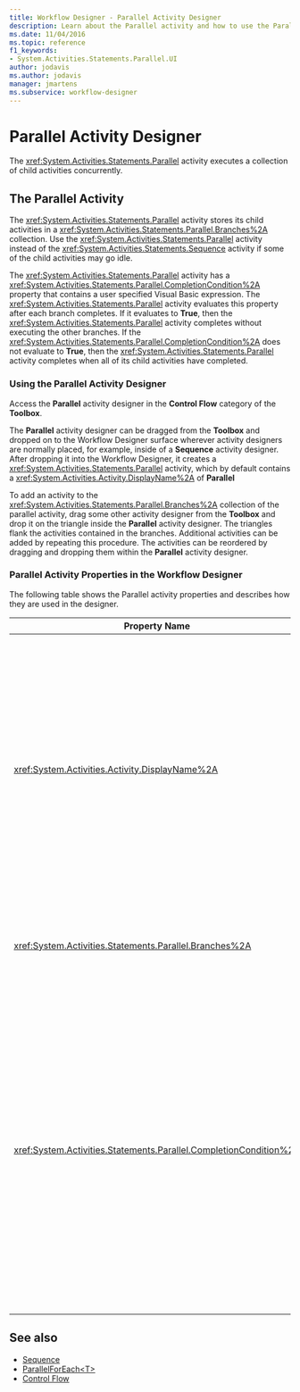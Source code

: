 ```yaml
---
title: Workflow Designer - Parallel Activity Designer
description: Learn about the Parallel activity and how to use the Parallel activity designer to execute a collection of child activities concurrently.
ms.date: 11/04/2016
ms.topic: reference
f1_keywords:
- System.Activities.Statements.Parallel.UI
author: jodavis
ms.author: jodavis
manager: jmartens
ms.subservice: workflow-designer
---
```

# Parallel Activity Designer


The <xref:System.Activities.Statements.Parallel> activity executes a collection of child activities concurrently.

## The Parallel Activity

The <xref:System.Activities.Statements.Parallel> activity stores its child activities in a  <xref:System.Activities.Statements.Parallel.Branches%2A> collection. Use the <xref:System.Activities.Statements.Parallel> activity instead of the <xref:System.Activities.Statements.Sequence> activity if some of the child activities may go idle.

The <xref:System.Activities.Statements.Parallel> activity has a <xref:System.Activities.Statements.Parallel.CompletionCondition%2A> property that contains a user specified Visual Basic expression. The <xref:System.Activities.Statements.Parallel> activity evaluates this property after each branch completes. If it evaluates to **True**, then the <xref:System.Activities.Statements.Parallel> activity completes without executing the other branches. If the <xref:System.Activities.Statements.Parallel.CompletionCondition%2A> does not evaluate to **True**, then the <xref:System.Activities.Statements.Parallel> activity completes when all of its child activities have completed.

### Using the Parallel Activity Designer

Access the **Parallel** activity designer in the **Control Flow** category of the **Toolbox**.

The **Parallel** activity designer can be dragged from the **Toolbox** and dropped on to the Workflow Designer surface wherever activity designers are normally placed, for example, inside of a **Sequence** activity designer. After dropping it into the Workflow Designer, it creates a <xref:System.Activities.Statements.Parallel> activity, which by default contains a <xref:System.Activities.Activity.DisplayName%2A> of **Parallel**

To add an activity to the <xref:System.Activities.Statements.Parallel.Branches%2A> collection of the parallel activity, drag some other activity designer from the **Toolbox** and drop it on the triangle inside the **Parallel** activity designer. The triangles flank the activities contained in the branches. Additional activities can be added by repeating this procedure. The activities can be reordered by dragging and dropping them within the **Parallel** activity designer.

### Parallel Activity Properties in the Workflow Designer

The following table shows the Parallel activity properties and describes how they are used in the designer.

|Property Name|Required|Usage|
|-|--------------|-|
|<xref:System.Activities.Activity.DisplayName%2A>|False|Specifies the friendly display name of the activity designer in the header. The default value is **Parallel**. The value can be optionally edited in the **Properties** grid or directly on the activity designer header.|
|<xref:System.Activities.Statements.Parallel.Branches%2A>|True|Contains the collection of child activities to be executed.|
|<xref:System.Activities.Statements.Parallel.CompletionCondition%2A>|False|Evaluated after a branch completes. If it evaluates to **True**, then the scheduled pending branches are canceled. If this property is not set or evaluates to **False**, the activity completes when all of its child activities have completed. The default value is **null**.|

## See also

- [Sequence](../workflow-designer/sequence-activity-designer.md)
- [ParallelForEach\<T>](../workflow-designer/parallelforeach-t-activity-designer.md)
- [Control Flow](../workflow-designer/control-flow-activity-designers.md)
